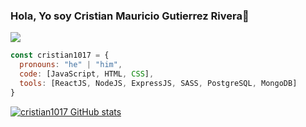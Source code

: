 ### Hola, Yo soy Cristian Mauricio Gutierrez Rivera👋

<img src="https://github.com/cristian1017/cristian1017/perfilReade.png"/>

```js
const cristian1017 = {
  pronouns: "he" | "him",
  code: [JavaScript, HTML, CSS],
  tools: [ReactJS, NodeJS, ExpressJS, SASS, PostgreSQL, MongoDB]
}
```


[![cristian1017 GitHub stats](https://github-readme-stats.vercel.app/api?username=cristian1017)](https://github.com/cristian1017/github-readme-stats)

<!--


- 🔭 I’m currently working on ...
- 🌱 I’m currently learning ...
- 👯 I’m looking to collaborate on ...
- 🤔 I’m looking for help with ...
- 💬 Ask me about ...
- 📫 How to reach me: ...
- 😄 Pronouns: ...
- ⚡ Fun fact: ...
-->
